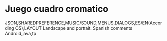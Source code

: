 # Juego cuadro cromatico 
JSON,SHAREDPREFERENCE,MUSIC/SOUND,MENUS,DIALOGS,ES/EN(According OS),LAYOUT Landscape and portrait.
Spanish comments
Android,java,tp

